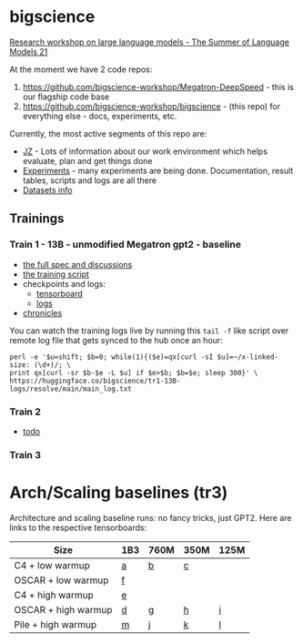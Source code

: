 # bigscience

[Research workshop on large language models - The Summer of Language Models 21](https://bigscience.huggingface.co/)

At the moment we have 2 code repos:

1. https://github.com/bigscience-workshop/Megatron-DeepSpeed - this is our flagship code base
2. https://github.com/bigscience-workshop/bigscience - (this repo) for everything else - docs, experiments, etc.

Currently, the most active segments of this repo are:

- [JZ](./jz/) - Lots of information about our work environment which helps evaluate, plan and get things done
- [Experiments](./experiments) - many experiments are being done. Documentation, result tables, scripts and logs are all there
- [Datasets info](./data/)


## Trainings

### Train 1 - 13B - unmodified Megatron gpt2 - baseline

* [the full spec and discussions](./train/tr1-13B-base)
* [the training script](./train/tr1-13B-base/tr1-13B-round1.slurm)
* checkpoints and logs:
   - [tensorboard](https://huggingface.co/bigscience/tr1-13B-tensorboard/tensorboard)
   - [logs](https://huggingface.co/bigscience/tr1-13B-logs/)
* [chronicles](./train/tr1-13B-base/chronicles.md)

You can watch the training logs live by running this `tail -f` like script over remote log file that gets synced to the hub once an hour:
```
perl -e '$u=shift; $b=0; while(1){($e)=qx[curl -sI $u]=~/x-linked-size: (\d+)/; \
print qx[curl -sr $b-$e -L $u] if $e>$b; $b=$e; sleep 300}' \
https://huggingface.co/bigscience/tr1-13B-logs/resolve/main/main_log.txt
```

### Train 2

* [todo](./train/tr2/TODO.md)

### Train 3

# Arch/Scaling baselines (tr3)

Architecture and scaling baseline runs: no fancy tricks, just GPT2. Here are links to the respective tensorboards:

| Size                	| 1B3 	| 760M 	| 350M 	| 125M 	|
|---------------------	|-----	|------	|------	|------	|
| C4 + low warmup     	| [a](https://huggingface.co/bigscience/tr3-1B3-modeling-baseline-tensorboard)   	| [b](https://huggingface.co/bigscience/tr3b-760M-modeling-baseline-tensorboard)    	| [c](https://huggingface.co/bigscience/tr3c-350M-modeling-baseline-tensorboard)    	|      	|
| OSCAR + low warmup  	| [f](https://huggingface.co/bigscience/tr3f-1B3-diagnostic2-low-warmup-oscar-tensorboard)   	|      	|      	|      	|
| C4 + high warmup    	| [e](https://huggingface.co/bigscience/tr3e-1B3-diagnostic1-warmup-c4-tensorboard)   	|      	|      	|      	|
| OSCAR + high warmup 	| [d](https://huggingface.co/bigscience/tr3d-1B3-more-warmup-tensorboard)   	| [g](https://huggingface.co/bigscience/tr3g-760M-v2-tensorboard)    	| [h](https://huggingface.co/bigscience/tr3h-350M-v2-tensorboard)    	| [i](https://huggingface.co/bigscience/tr3i-125M-v2-tensorboard)    	|
| Pile + high warmup  	| [m](https://huggingface.co/bigscience/tr3m-1B3-pile-tensorboard)   	| [j](https://huggingface.co/bigscience/tr3j-760M-pile-tensorboard)    	| [k](https://huggingface.co/bigscience/tr3k-350M-pile-tensorboard)    	| [l](https://huggingface.co/bigscience/tr3l-125M-pile-tensorboard)    	|
